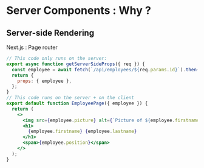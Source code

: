 <!-- .slide: class="two-column with-code " -->

# Server Components : Why ?

## Server-side Rendering

Next.js : Page router

```jsx
// This code only runs on the server:
export async function getServerSideProps({ req }) {
  const employee = await fetch(`/api/employees/${req.params.id}`).then((res) => res.json());
  return {
    props: { employee },
  };
}
// This code runs on the server + on the client
export default function EmployeePage({ employee }) {
  return (
    <>
      <img src={employee.picture} alt={`Picture of ${employee.firstname} ${employee.lastname}`} />
      <h1>
        {employee.firstname} {employee.lastname}
      </h1>
      <span>{employee.position}</span>
    </>
  );
}
```
